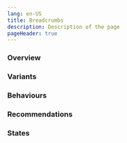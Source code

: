 ```yaml
---
lang: en-US
title: Breadcrumbs
description: Description of the page
pageHeader: true
---
```


### Overview

### Variants

### Behaviours

### Recommendations

### States